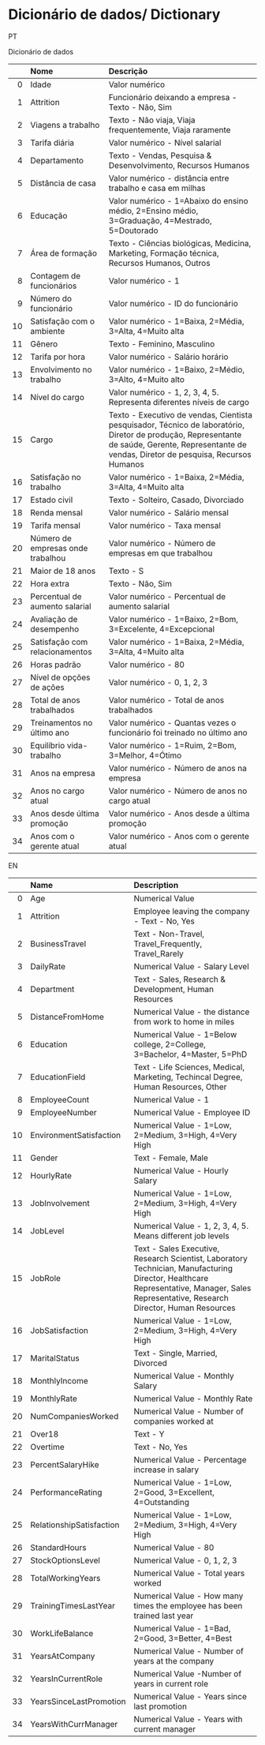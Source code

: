 # Dicionário de dados/ Dictionary


PT

Dicionário de dados

|    | Nome                                   | Descrição                                                                                                                                                               |
|---:|:---------------------------------------|:---------------------------------------------------------------------------------------------------------------------------------------------------------------|
| 0  | Idade	                              | Valor numérico
| 1	 | Attrition            	              | Funcionário deixando a empresa - Texto - Não, Sim
| 2	 | Viagens a trabalho	                  | Texto - Não viaja, Viaja frequentemente, Viaja raramente
| 3	 | Tarifa diária            	          | Valor numérico - Nível salarial
| 4	 | Departamento         	              | Texto - Vendas, Pesquisa & Desenvolvimento, Recursos Humanos
| 5	 | Distância de casa             	      | Valor numérico - distância entre trabalho e casa em milhas
| 6	 | Educação                               | Valor numérico - 1=Abaixo do ensino médio, 2=Ensino médio, 3=Graduação, 4=Mestrado, 5=Doutorado
| 7	 | Área de formação	                      | Texto - Ciências biológicas, Medicina, Marketing, Formação técnica, Recursos Humanos, Outros
| 8	 | Contagem de funcionários         	  | Valor numérico - 1
| 9	 | Número do funcionário            	  | Valor numérico - ID do funcionário
| 10 | Satisfação com o ambiente              | Valor numérico - 1=Baixa, 2=Média, 3=Alta, 4=Muito alta
| 11 | Gênero            		              | Texto - Feminino, Masculino
| 12 | Tarifa por hora          	          | Valor numérico - Salário horário
| 13 | Envolvimento no trabalho         	  | Valor numérico - 1=Baixo, 2=Médio, 3=Alto, 4=Muito alto
| 14 | Nível do cargo           		      | Valor numérico - 1, 2, 3, 4, 5. Representa diferentes níveis de cargo
| 15 | Cargo	             	              | Texto - Executivo de vendas, Cientista pesquisador, Técnico de laboratório, Diretor de produção, Representante de saúde, Gerente, Representante de vendas, Diretor de pesquisa, Recursos Humanos
| 16 | Satisfação no trabalho            	  | Valor numérico - 1=Baixa, 2=Média, 3=Alta, 4=Muito alta
| 17 |	Estado civil            	          | Texto - Solteiro, Casado, Divorciado
| 18 |	Renda mensal                		  | Valor numérico - Salário mensal
| 19 |	Tarifa mensal	                      | Valor numérico - Taxa mensal
| 20 | Número de empresas onde trabalhou	  | Valor numérico - Número de empresas em que trabalhou
| 21 |	Maior de 18 anos	            	  | Texto - S
| 22 |	Hora extra	                          | Texto - Não, Sim
| 23 |	Percentual de aumento salarial		  | Valor numérico - Percentual de aumento salarial
| 24 |	Avaliação de desempenho 	          | Valor numérico - 1=Baixo, 2=Bom, 3=Excelente, 4=Excepcional
| 25 |	Satisfação com relacionamentos		  | Valor numérico - 1=Baixa, 2=Média, 3=Alta, 4=Muito alta
| 26 |	Horas padrão		                  | Valor numérico - 80
| 27 |	Nível de opções de ações    		  | Valor numérico - 0, 1, 2, 3
| 28 |	Total de anos trabalhados	          | Valor numérico - Total de anos trabalhados
| 29 |	Treinamentos no último ano	          | Valor numérico - Quantas vezes o funcionário foi treinado no último ano
| 30 |	Equilíbrio vida-trabalho		      | Valor numérico - 1=Ruim, 2=Bom, 3=Melhor, 4=Ótimo
| 31 |	Anos na empresa		                  | Valor numérico - Número de anos na empresa
| 32 |	Anos no cargo atual	            	  | Valor numérico - Número de anos no cargo atual
| 33 |	Anos desde última promoção        	  | Valor numérico - Anos desde a última promoção
| 34 |	Anos com o gerente atual              | Valor numérico - Anos com o gerente atual


EN

|    | Name                       | Description                                                                                                                                                    |
|---:|:---------------------------|:---------------------------------------------------------------------------------------------------------------------------------------------------------------|
|  0 | Age                        | Numerical Value                                                                                                                                                |
|  1 | Attrition                  | Employee leaving the company - Text - No, Yes                                                                                                                     |
|  2 | BusinessTravel            | Text - Non-Travel, Travel_Frequently, Travel_Rarely                                                                                                             |
|  3 | DailyRate                 | Numerical Value - Salary Level                                                                                                                                 |
|  4 | Department                 | Text - Sales, Research & Development, Human Resources                                                                                                         |
|  5 | DistanceFromHome         | Numerical Value - the distance from work to home in miles 
|  6 | Education                  | Numerical Value - 1=Below college, 2=College, 3=Bachelor, 4=Master, 5=PhD   |
|  7 | EducationField            | Text - Life Sciences, Medical, Marketing, Techincal Degree, Human Resources, Other                                                                                   |
|  8 | EmployeeCount             | Numerical Value - 1                                                                                                                                               |
|  9 | EmployeeNumber            | Numerical Value - Employee ID                                                                                                                                  |
| 10 | EnvironmentSatisfaction    | Numerical Value - 1=Low, 2=Medium, 3=High, 4=Very High |
| 11 | Gender                     | Text - Female, Male                                                                                                                                             |
| 12 | HourlyRate                | Numerical Value - Hourly Salary                                                                                                                                |
| 13 | JobInvolvement            | Numerical Value - 1=Low, 2=Medium, 3=High, 4=Very High                                                                                                         |
| 14 | JobLevel                  | Numerical Value - 1, 2, 3, 4, 5. Means different job levels                                                                                                     |
| 15 | JobRole                   | Text - Sales Executive, Research Scientist, Laboratory Technician, Manufacturing Director, Healthcare Representative, Manager, Sales Representative, Research Director, Human Resources |
| 16 | JobSatisfaction           | Numerical Value - 1=Low, 2=Medium, 3=High, 4=Very High                                                                                                         |
| 17 | MaritalStatus             | Text - Single, Married, Divorced                                                                                                                                      |
| 18 | MonthlyIncome             | Numerical Value - Monthly Salary                                                                                                                               |
| 19 | MonthlyRate                | Numerical Value - Monthly Rate                                                                                                                                  |
| 20 | NumCompaniesWorked        | Numerical Value - Number of companies worked at                                                                                                                |
| 21 | Over18                    | Text - Y                                                                                                                                                    |
| 22 | Overtime                   | Text - No, Yes                                                                                                                                                    |
| 23 | PercentSalaryHike        | Numerical Value - Percentage increase in salary                                                                                                                |
| 24 | PerformanceRating         | Numerical Value - 1=Low, 2=Good, 3=Excellent, 4=Outstanding                                                                                                    |
| 25 | RelationshipSatisfaction  | Numerical Value - 1=Low, 2=Medium, 3=High, 4=Very High                                                                                                         |
| 26 | StandardHours             | Numerical Value - 80                                                                                                                                            |
| 27 | StockOptionsLevel        | Numerical Value - 0, 1, 2, 3                                                                                                                                    |
| 28 | TotalWorkingYears        | Numerical Value - Total years worked                                                                                                                            |
| 29 | TrainingTimesLastYear   | Numerical Value - How many times the employee has been trained last year                                                                                       |
| 30 | WorkLifeBalance          | Numerical Value - 1=Bad, 2=Good, 3=Better, 4=Best                                                                                                              |
| 31 | YearsAtCompany           | Numerical Value - Number of years at the company                                                                                                                |
| 32 | YearsInCurrentRole      | Numerical Value -Number of years in current role                                                                                                                |
| 33 | YearsSinceLastPromotion | Numerical Value - Years since last promotion                                                                                                                    |
| 34 | YearsWithCurrManager | Numerical Value - Years with current manager                                                                                                                    |


